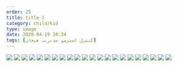 ```yaml
---
order: 25
title: title-1
category: child/kid
type: image
date: 2020-04-19 10:34
tags: [کنترل استرس, مدیریت هیجان]
---
```


![](../../static/images/kid-victory-chap3-1.png)
![](../../static/images/kid-victory-chap3-2.png)
![](../../static/images/kid-victory-chap3-3.png)
![](../../static/images/kid-victory-chap3-4.png)
![](../../static/images/kid-victory-chap3-5.png)
![](../../static/images/kid-victory-chap3-6.png)
![](../../static/images/kid-victory-chap3-7.png)
![](../../static/images/kid-victory-chap3-8.png)
![](../../static/images/kid-victory-chap3-9.png)
![](../../static/images/kid-victory-chap3-10.png)
![](../../static/images/kid-victory-chap3-11.png)
![](../../static/images/kid-victory-chap3-12.png)
![](../../static/images/kid-victory-chap3-13.png)
![](../../static/images/kid-victory-chap3-14.png)
![](../../static/images/kid-victory-chap3-15.png)
![](../../static/images/kid-victory-chap3-16.png)
![](../../static/images/kid-victory-chap3-17.png)
![](../../static/images/kid-victory-chap3-18.png)
![](../../static/images/kid-victory-chap3-19.png)
![](../../static/images/kid-victory-chap3-20.png)
![](../../static/images/kid-victory-chap3-21.png)
![](../../static/images/kid-victory-chap3-22.png)
